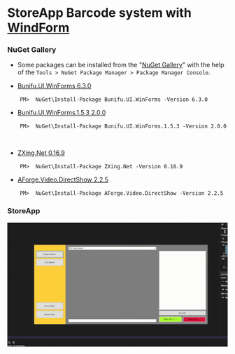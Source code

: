 # StoreApp Barcode system with [WindForm](https://en.wikipedia.org/wiki/Windows_Forms)

### NuGet Gallery
- Some packages can be installed from the "[NuGet Gallery](https://www.nuget.org/packages/Microsoft.AspNet.Identity.Core)" with the help of the `Tools > NuGet Package Manager > Package Manager Console`.

- [Bunifu.UI.WinForms 6.3.0](https://www.nuget.org/packages/Bunifu.UI.WinForms/6.3.0)
```
    PM>  NuGet\Install-Package Bunifu.UI.WinForms -Version 6.3.0
```
- [Bunifu.UI.WinForms.1.5.3 2.0.0](https://www.nuget.org/packages/Bunifu.UI.WinForms.1.5.3/2.0.0)
```
    PM>  NuGet\Install-Package Bunifu.UI.WinForms.1.5.3 -Version 2.0.0
```
<br />

- [ZXing.Net 0.16.9](https://www.nuget.org/packages/ZXing.Net/0.16.9)
```
    PM>  NuGet\Install-Package ZXing.Net -Version 0.16.9
```
- [AForge.Video.DirectShow 2.2.5](https://www.nuget.org/packages/AForge.Video.DirectShow/2.2.5)
```
    PM>  NuGet\Install-Package AForge.Video.DirectShow -Version 2.2.5
```

### StoreApp
![](/pictures/barcodestoreapp.gif)
